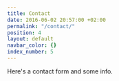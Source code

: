 ```yaml
---
title: Contact
date: 2016-06-02 20:57:00 +02:00
permalink: "/contact/"
position: 4
layout: default
navbar_color: {}
index_number: 5
---
```


Here's a contact form and some info.
